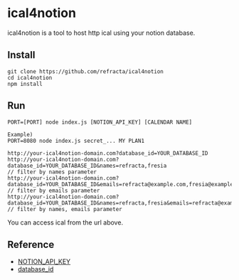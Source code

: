 ical4notion
======================
ical4notion is a tool to host http ical using your notion database.

## Install

```
git clone https://github.com/refracta/ical4notion
cd ical4notion
npm install
```

## Run

```
PORT=[PORT] node index.js [NOTION_API_KEY] [CALENDAR NAME]

Example) 
PORT=8080 node index.js secret_... MY PLAN1
```

```
http://your-ical4notion-domain.com?database_id=YOUR_DATABASE_ID
http://your-ical4notion-domain.com?database_id=YOUR_DATABASE_ID&names=refracta,fresia
// filter by names parameter
http://your-ical4notion-domain.com?database_id=YOUR_DATABASE_ID&emails=refracta@example.com,fresia@example.com
// filter by emails parameter
http://your-ical4notion-domain.com?database_id=YOUR_DATABASE_ID&names=refracta,fresia&emails=refracta@example.com,fresia@example.com
// filter by names, emails parameter
```

You can access ical from the url above.

## Reference

- [NOTION_API_KEY](https://www.notion.so/my-integrations)
- [database_id](https://developers.notion.com/docs/getting-started#step-2-share-a-database-with-your-integration)
